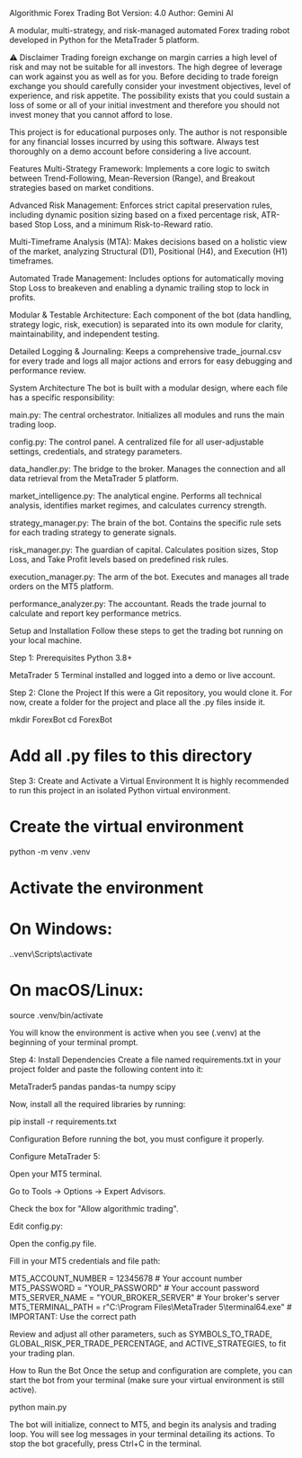 Algorithmic Forex Trading Bot
Version: 4.0
Author: Gemini Al

A modular, multi-strategy, and risk-managed automated Forex trading robot developed in Python for the MetaTrader 5 platform.

⚠️ Disclaimer
Trading foreign exchange on margin carries a high level of risk and may not be suitable for all investors. The high degree of leverage can work against you as well as for you. Before deciding to trade foreign exchange you should carefully consider your investment objectives, level of experience, and risk appetite. The possibility exists that you could sustain a loss of some or all of your initial investment and therefore you should not invest money that you cannot afford to lose.

This project is for educational purposes only. The author is not responsible for any financial losses incurred by using this software. Always test thoroughly on a demo account before considering a live account.

Features
Multi-Strategy Framework: Implements a core logic to switch between Trend-Following, Mean-Reversion (Range), and Breakout strategies based on market conditions.

Advanced Risk Management: Enforces strict capital preservation rules, including dynamic position sizing based on a fixed percentage risk, ATR-based Stop Loss, and a minimum Risk-to-Reward ratio.

Multi-Timeframe Analysis (MTA): Makes decisions based on a holistic view of the market, analyzing Structural (D1), Positional (H4), and Execution (H1) timeframes.

Automated Trade Management: Includes options for automatically moving Stop Loss to breakeven and enabling a dynamic trailing stop to lock in profits.

Modular & Testable Architecture: Each component of the bot (data handling, strategy logic, risk, execution) is separated into its own module for clarity, maintainability, and independent testing.

Detailed Logging & Journaling: Keeps a comprehensive trade_journal.csv for every trade and logs all major actions and errors for easy debugging and performance review.

System Architecture
The bot is built with a modular design, where each file has a specific responsibility:

main.py: The central orchestrator. Initializes all modules and runs the main trading loop.

config.py: The control panel. A centralized file for all user-adjustable settings, credentials, and strategy parameters.

data_handler.py: The bridge to the broker. Manages the connection and all data retrieval from the MetaTrader 5 platform.

market_intelligence.py: The analytical engine. Performs all technical analysis, identifies market regimes, and calculates currency strength.

strategy_manager.py: The brain of the bot. Contains the specific rule sets for each trading strategy to generate signals.

risk_manager.py: The guardian of capital. Calculates position sizes, Stop Loss, and Take Profit levels based on predefined risk rules.

execution_manager.py: The arm of the bot. Executes and manages all trade orders on the MT5 platform.

performance_analyzer.py: The accountant. Reads the trade journal to calculate and report key performance metrics.

Setup and Installation
Follow these steps to get the trading bot running on your local machine.

Step 1: Prerequisites
Python 3.8+

MetaTrader 5 Terminal installed and logged into a demo or live account.

Step 2: Clone the Project
If this were a Git repository, you would clone it. For now, create a folder for the project and place all the .py files inside it.

mkdir ForexBot
cd ForexBot
# Add all .py files to this directory

Step 3: Create and Activate a Virtual Environment
It is highly recommended to run this project in an isolated Python virtual environment.

# Create the virtual environment
python -m venv .venv

# Activate the environment
# On Windows:
.\.venv\Scripts\activate

# On macOS/Linux:
source .venv/bin/activate

You will know the environment is active when you see (.venv) at the beginning of your terminal prompt.

Step 4: Install Dependencies
Create a file named requirements.txt in your project folder and paste the following content into it:

MetaTrader5
pandas
pandas-ta
numpy
scipy

Now, install all the required libraries by running:

pip install -r requirements.txt

Configuration
Before running the bot, you must configure it properly.

Configure MetaTrader 5:

Open your MT5 terminal.

Go to Tools -> Options -> Expert Advisors.

Check the box for "Allow algorithmic trading".

Edit config.py:

Open the config.py file.

Fill in your MT5 credentials and file path:

MT5_ACCOUNT_NUMBER = 12345678  # Your account number
MT5_PASSWORD = "YOUR_PASSWORD"  # Your account password
MT5_SERVER_NAME = "YOUR_BROKER_SERVER"  # Your broker's server
MT5_TERMINAL_PATH = r"C:\Program Files\MetaTrader 5\terminal64.exe" # IMPORTANT: Use the correct path

Review and adjust all other parameters, such as SYMBOLS_TO_TRADE, GLOBAL_RISK_PER_TRADE_PERCENTAGE, and ACTIVE_STRATEGIES, to fit your trading plan.

How to Run the Bot
Once the setup and configuration are complete, you can start the bot from your terminal (make sure your virtual environment is still active).

python main.py

The bot will initialize, connect to MT5, and begin its analysis and trading loop. You will see log messages in your terminal detailing its actions. To stop the bot gracefully, press Ctrl+C in the terminal.